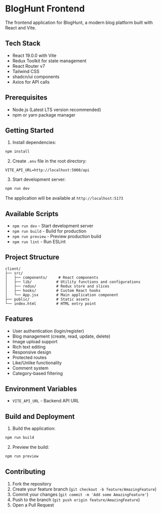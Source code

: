 # BlogHunt Frontend

The frontend application for BlogHunt, a modern blog platform built with React and Vite.

## Tech Stack

- React 19.0.0 with Vite
- Redux Toolkit for state management
- React Router v7
- Tailwind CSS
- shadcn/ui components
- Axios for API calls

## Prerequisites

- Node.js (Latest LTS version recommended)
- npm or yarn package manager

## Getting Started

1. Install dependencies:
```bash
npm install
```

2. Create `.env` file in the root directory:
```env
VITE_API_URL=http://localhost:5000/api
```

3. Start development server:
```bash
npm run dev
```

The application will be available at `http://localhost:5173`

## Available Scripts

- `npm run dev` - Start development server
- `npm run build` - Build for production
- `npm run preview` - Preview production build
- `npm run lint` - Run ESLint

## Project Structure

```
client/
├── src/
│   ├── components/     # React components
│   ├── lib/           # Utility functions and configurations
│   ├── redux/         # Redux store and slices
│   ├── hooks/         # Custom React hooks
│   └── App.jsx        # Main application component
├── public/            # Static assets
└── index.html         # HTML entry point
```

## Features

- User authentication (login/register)
- Blog management (create, read, update, delete)
- Image upload support
- Rich text editing
- Responsive design
- Protected routes
- Like/Unlike functionality
- Comment system
- Category-based filtering

## Environment Variables

- `VITE_API_URL` - Backend API URL

## Build and Deployment

1. Build the application:
```bash
npm run build
```

2. Preview the build:
```bash
npm run preview
```

## Contributing

1. Fork the repository
2. Create your feature branch (`git checkout -b feature/AmazingFeature`)
3. Commit your changes (`git commit -m 'Add some AmazingFeature'`)
4. Push to the branch (`git push origin feature/AmazingFeature`)
5. Open a Pull Request